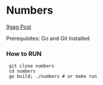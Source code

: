 # Numbers

[9gag Post](http://9gag.com/gag/a9YzbPD/hi-i-just-received-a-creepy-letter-from-a-stranger-with-this-code-2-coins-and-a-letter-to-send-back-any-code-breaker-please-french)

Prerequisites: Go and Git Installed

### How to RUN

```
 git clone numbers
 cd numbers
 go build; ./numbers # or make run
```